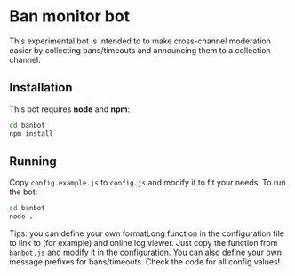 # Ban monitor bot

This experimental bot is intended to to make cross-channel moderation easier by
collecting bans/timeouts and announcing them to a collection channel.


## Installation

This bot requires **node** and **npm**:

```bash
cd banbot
npm install
```

## Running

Copy `config.example.js` to `config.js` and modify it to fit your needs.
To run the bot:

```bash
cd banbot
node .
```

Tips: you can define your own formatLong function in the configuration file to
link to (for example) and online log viewer. Just copy the function from
`banbot.js` and modify it in the configuration. You can also define your own
message prefixes for bans/timeouts. Check the code for all config values!
